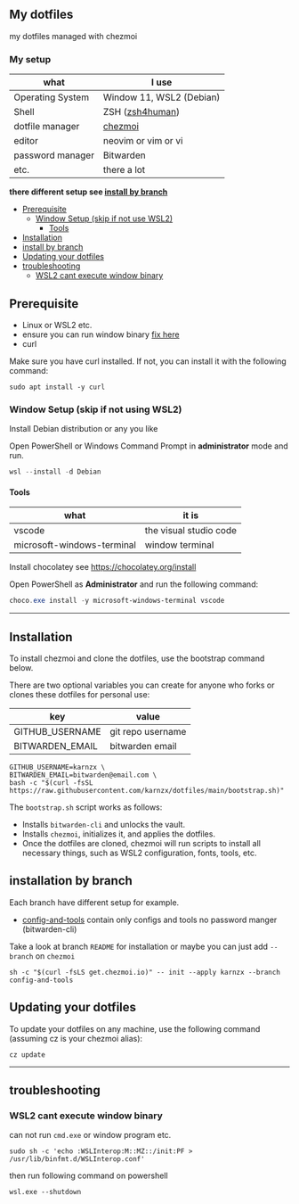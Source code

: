 ## My dotfiles
my dotfiles managed with chezmoi

### My setup
| what             | I use                                                    | 
| ---------------- | -------------------------------------------------------- |
| Operating System | Window 11, WSL2 (Debian)                                 |
| Shell            | ZSH ([zsh4human](https://github.com/romkatv/zsh4humans)) |
| dotfile manager  | [chezmoi](https://www.chezmoi.io/)                       |
| editor           | neovim or vim or vi                                      |
| password manager | Bitwarden                                                |
| etc.             | there a lot                                              |

**there different setup see [install by branch](#installation-by-branch)**

- [Prerequisite](#prerequisite)
  - [Window Setup (skip if not use WSL2)](#window-setup-skip-if-not-using-wsl2) 
    - [Tools](#tools)
- [Installation](#installation)
- [install by branch](#installation-by-branch)
- [Updating your dotfiles](#updating-your-dotfiles)
- [troubleshooting](#troubleshooting)
  - [WSL2 cant execute window binary](#wsl2-cant-execute-window-binary)

## Prerequisite

- Linux or WSL2 etc.
- ensure you can run window binary [fix here](#wsl2-cant-execute-window-binary)
- curl 

Make sure you have curl installed. If not, you can install it with the following command:
```shell
sudo apt install -y curl
```

### Window Setup (skip if not using WSL2)

Install Debian distribution or any you like

Open PowerShell or Windows Command Prompt in **administrator** mode and run.

```powershell
wsl --install -d Debian
```

#### Tools
| what                       | it is                   |
| -------------------------- | ----------------------- |
| vscode                     | the visual studio code  |
| microsoft-windows-terminal | window terminal         | 

Install chocolatey see https://chocolatey.org/install

Open PowerShell as **Administrator** and run the following command:
```powershell
choco.exe install -y microsoft-windows-terminal vscode 
```

---
## Installation

To install chezmoi and clone the dotfiles, use the bootstrap command below. 

There are two optional variables you can create for anyone who forks or clones these dotfiles for personal use:

| key             | value               | 
| --------------- | ------------------- |
| GITHUB_USERNAME | git repo username   |
| BITWARDEN_EMAIL | bitwarden email     |

```shell
GITHUB_USERNAME=karnzx \
BITWARDEN_EMAIL=bitwarden@email.com \
bash -c "$(curl -fsSL https://raw.githubusercontent.com/karnzx/dotfiles/main/bootstrap.sh)"
```

The `bootstrap.sh` script works as follows:

- Installs `bitwarden-cli` and unlocks the vault.
- Installs `chezmoi`, initializes it, and applies the dotfiles.
- Once the dotfiles are cloned, chezmoi will run scripts to install all necessary things, such as WSL2 configuration, fonts, tools, etc.

## installation by branch

Each branch have different setup for example.
- [config-and-tools](https://github.com/karnzx/dotfiles/tree/config-and-tools) contain only configs and tools no password manger (bitwarden-cli)

Take a look at branch `README` for installation or maybe you can just add `--branch` on `chezmoi`

```shell
sh -c "$(curl -fsLS get.chezmoi.io)" -- init --apply karnzx --branch config-and-tools
```


## Updating your dotfiles
To update your dotfiles on any machine, use the following command (assuming cz is your chezmoi alias):

```shell
cz update
```
--- 

## troubleshooting

### WSL2 cant execute window binary

can not run `cmd.exe` or window program etc.
```shell
sudo sh -c 'echo :WSLInterop:M::MZ::/init:PF > /usr/lib/binfmt.d/WSLInterop.conf'
```
then run following command on powershell
```poweshell
wsl.exe --shutdown
```
